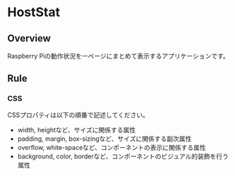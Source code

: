 # HostStat

## Overview

Raspberry Piの動作状況を一ページにまとめて表示するアプリケーションです。


## Rule

### CSS

CSSプロパティは以下の順番で記述してください。

 - width, heightなど、サイズに関係する属性
 - padding, margin, box-sizingなど、サイズに関係する副次属性
 - overflow, white-spaceなど、コンポーネントの表示に関係する属性
 - background, color, borderなど、コンポーネントのビジュアル的装飾を行う属性

